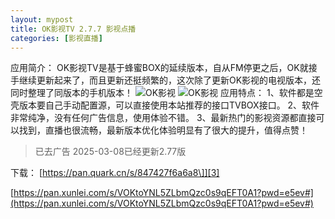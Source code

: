 ```yaml
---
layout: mypost
title: OK影视TV 2.7.7 影视点播
categories: [影视直播]
---
```


应用简介：
OK影视TV是基于蜂蜜BOX的延续版本，自从FM停更之后，OK就接手继续更新起来了，而且更新还挺频繁的，这次除了更新OK影视的电视版本，还同时整理了同版本的手机版本！
![OK影视][1]
![OK影视][2]
应用特点：
1、软件都是空壳版本要自己手动配置源，可以直接使用本站推荐的接口TVBOX接口。
2、软件非常纯净，没有任何广告信息，使用体验不错。
3、最新热门的影视资源都直接可以找到，直播也很流畅，最新版本优化体验明显有了很大的提升，值得点赞！
> 已去广告
> 2025-03-08已经更新2.77版

下载：
[https://pan.quark.cn/s/847427f6a6a8\]][3]

[https://pan.xunlei.com/s/VOKtoYNL5ZLbmQzc0s9qEFT0A1?pwd=e5ev#](https://pan.xunlei.com/s/VOKtoYNL5ZLbmQzc0s9qEFT0A1?pwd=e5ev#)

  [1]: https://tu.yedimifeng.com/images/2025/02/27/761bdd992a0ee98bddfc2e6533f9ee98.png
  [2]: https://tu.yedimifeng.com/images/2025/02/27/83b89a9eba636fd960901ff9a982d914.png
  [3]: https://pan.quark.cn/s/847427f6a6a8]
